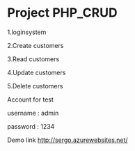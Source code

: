 # Project PHP_CRUD

1.loginsystem

2.Create customers

3.Read customers

4.Update customers

5.Delete customers 

Account for test 

username : admin

password : 1234

Demo link http://sergo.azurewebsites.net/
